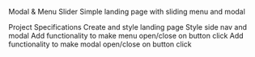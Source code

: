 Modal & Menu Slider
Simple landing page with sliding menu and modal

Project Specifications
Create and style landing page
Style side nav and modal
Add functionality to make menu open/close on button click
Add functionality to make modal open/close on button click